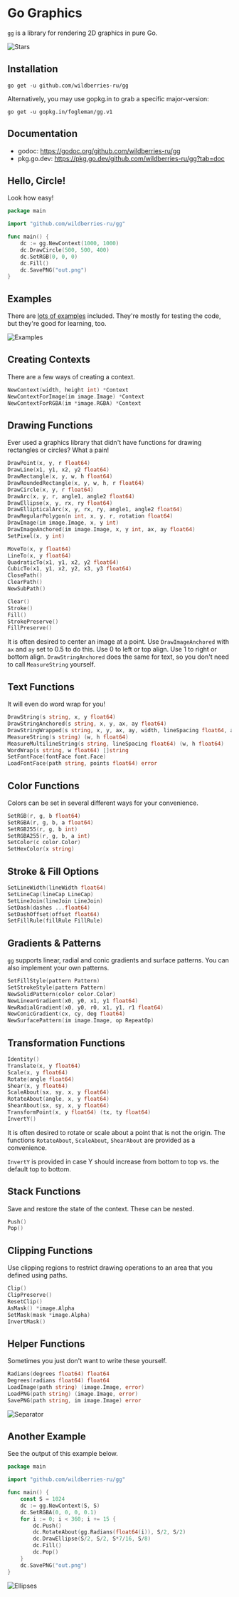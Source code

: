 # Go Graphics

`gg` is a library for rendering 2D graphics in pure Go.

![Stars](http://i.imgur.com/CylQIJt.png)

## Installation

    go get -u github.com/wildberries-ru/gg

Alternatively, you may use gopkg.in to grab a specific major-version:

    go get -u gopkg.in/fogleman/gg.v1

## Documentation

- godoc: https://godoc.org/github.com/wildberries-ru/gg
- pkg.go.dev: https://pkg.go.dev/github.com/wildberries-ru/gg?tab=doc

## Hello, Circle!

Look how easy!

```go
package main

import "github.com/wildberries-ru/gg"

func main() {
    dc := gg.NewContext(1000, 1000)
    dc.DrawCircle(500, 500, 400)
    dc.SetRGB(0, 0, 0)
    dc.Fill()
    dc.SavePNG("out.png")
}
```

## Examples

There are [lots of examples](https://github.com/wildberries-ru/gg/tree/master/examples) included. They're mostly for testing the code, but they're good for learning, too.

![Examples](http://i.imgur.com/tMFoyzu.png)

## Creating Contexts

There are a few ways of creating a context.

```go
NewContext(width, height int) *Context
NewContextForImage(im image.Image) *Context
NewContextForRGBA(im *image.RGBA) *Context
```

## Drawing Functions

Ever used a graphics library that didn't have functions for drawing rectangles
or circles? What a pain!

```go
DrawPoint(x, y, r float64)
DrawLine(x1, y1, x2, y2 float64)
DrawRectangle(x, y, w, h float64)
DrawRoundedRectangle(x, y, w, h, r float64)
DrawCircle(x, y, r float64)
DrawArc(x, y, r, angle1, angle2 float64)
DrawEllipse(x, y, rx, ry float64)
DrawEllipticalArc(x, y, rx, ry, angle1, angle2 float64)
DrawRegularPolygon(n int, x, y, r, rotation float64)
DrawImage(im image.Image, x, y int)
DrawImageAnchored(im image.Image, x, y int, ax, ay float64)
SetPixel(x, y int)

MoveTo(x, y float64)
LineTo(x, y float64)
QuadraticTo(x1, y1, x2, y2 float64)
CubicTo(x1, y1, x2, y2, x3, y3 float64)
ClosePath()
ClearPath()
NewSubPath()

Clear()
Stroke()
Fill()
StrokePreserve()
FillPreserve()
```

It is often desired to center an image at a point. Use `DrawImageAnchored` with `ax` and `ay` set to 0.5 to do this. Use 0 to left or top align. Use 1 to right or bottom align. `DrawStringAnchored` does the same for text, so you don't need to call `MeasureString` yourself.

## Text Functions

It will even do word wrap for you!

```go
DrawString(s string, x, y float64)
DrawStringAnchored(s string, x, y, ax, ay float64)
DrawStringWrapped(s string, x, y, ax, ay, width, lineSpacing float64, align Align)
MeasureString(s string) (w, h float64)
MeasureMultilineString(s string, lineSpacing float64) (w, h float64)
WordWrap(s string, w float64) []string
SetFontFace(fontFace font.Face)
LoadFontFace(path string, points float64) error
```

## Color Functions

Colors can be set in several different ways for your convenience.

```go
SetRGB(r, g, b float64)
SetRGBA(r, g, b, a float64)
SetRGB255(r, g, b int)
SetRGBA255(r, g, b, a int)
SetColor(c color.Color)
SetHexColor(x string)
```

## Stroke & Fill Options

```go
SetLineWidth(lineWidth float64)
SetLineCap(lineCap LineCap)
SetLineJoin(lineJoin LineJoin)
SetDash(dashes ...float64)
SetDashOffset(offset float64)
SetFillRule(fillRule FillRule)
```

## Gradients & Patterns

`gg` supports linear, radial and conic gradients and surface patterns. You can also implement your own patterns.

```go
SetFillStyle(pattern Pattern)
SetStrokeStyle(pattern Pattern)
NewSolidPattern(color color.Color)
NewLinearGradient(x0, y0, x1, y1 float64)
NewRadialGradient(x0, y0, r0, x1, y1, r1 float64)
NewConicGradient(cx, cy, deg float64)
NewSurfacePattern(im image.Image, op RepeatOp)
```

## Transformation Functions

```go
Identity()
Translate(x, y float64)
Scale(x, y float64)
Rotate(angle float64)
Shear(x, y float64)
ScaleAbout(sx, sy, x, y float64)
RotateAbout(angle, x, y float64)
ShearAbout(sx, sy, x, y float64)
TransformPoint(x, y float64) (tx, ty float64)
InvertY()
```

It is often desired to rotate or scale about a point that is not the origin. The functions `RotateAbout`, `ScaleAbout`, `ShearAbout` are provided as a convenience.

`InvertY` is provided in case Y should increase from bottom to top vs. the default top to bottom.

## Stack Functions

Save and restore the state of the context. These can be nested.

```go
Push()
Pop()
```

## Clipping Functions

Use clipping regions to restrict drawing operations to an area that you
defined using paths.

```go
Clip()
ClipPreserve()
ResetClip()
AsMask() *image.Alpha
SetMask(mask *image.Alpha)
InvertMask()
```

## Helper Functions

Sometimes you just don't want to write these yourself.

```go
Radians(degrees float64) float64
Degrees(radians float64) float64
LoadImage(path string) (image.Image, error)
LoadPNG(path string) (image.Image, error)
SavePNG(path string, im image.Image) error
```

![Separator](http://i.imgur.com/fsUvnPB.png)

## Another Example

See the output of this example below.

```go
package main

import "github.com/wildberries-ru/gg"

func main() {
	const S = 1024
	dc := gg.NewContext(S, S)
	dc.SetRGBA(0, 0, 0, 0.1)
	for i := 0; i < 360; i += 15 {
		dc.Push()
		dc.RotateAbout(gg.Radians(float64(i)), S/2, S/2)
		dc.DrawEllipse(S/2, S/2, S*7/16, S/8)
		dc.Fill()
		dc.Pop()
	}
	dc.SavePNG("out.png")
}
```

![Ellipses](http://i.imgur.com/J9CBZef.png)
